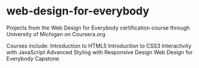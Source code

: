 # web-design-for-everybody
Projects from the Web Design for Everybody certification course through University of Michigan on Coursera.org

Courses include:
  Introduction to HTML5
  Introduction to CSS3
  Interactivity with JavaScript
  Advanced Styling with Responsive Design
  Web Design for Everybody Capstone
